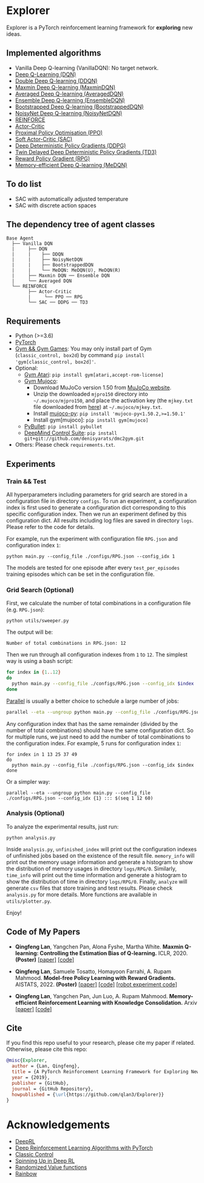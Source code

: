 # Explorer

Explorer is a PyTorch reinforcement learning framework for **exploring** new ideas.


## Implemented algorithms

- Vanilla Deep Q-learning (VanillaDQN): No target network.
- [Deep Q-Learning (DQN)](https://users.cs.duke.edu/~pdinesh/sources/MnihEtAlHassibis15NatureControlDeepRL.pdf)
- [Double Deep Q-learning (DDQN)](https://arxiv.org/pdf/1509.06461.pdf)
- [Maxmin Deep Q-learning (MaxminDQN)](https://arxiv.org/pdf/2002.06487.pdf)
- [Averaged Deep Q-learning (AveragedDQN)](https://arxiv.org/pdf/1611.01929.pdf)
- [Ensemble Deep Q-learning (EnsembleDQN)](https://arxiv.org/pdf/1611.01929.pdf)
- [Bootstrapped Deep Q-learning (BootstrappedDQN)](https://arxiv.org/pdf/1602.04621.pdf)
- [NoisyNet Deep Q-learning (NoisyNetDQN)](https://arxiv.org/pdf/1706.10295.pdf)
- [REINFORCE](http://incompleteideas.net/book/RLbook2020.pdf)
- [Actor-Critic](http://incompleteideas.net/book/RLbook2020.pdf)
- [Proximal Policy Optimisation (PPO)](https://arxiv.org/pdf/1707.06347.pdf)
- [Soft Actor-Critic (SAC)](https://arxiv.org/pdf/1812.05905.pdf)
- [Deep Deterministic Policy Gradients (DDPG)](https://arxiv.org/pdf/1509.02971.pdf)
- [Twin Delayed Deep Deterministic Policy Gradients (TD3)](https://arxiv.org/pdf/1802.09477.pdf)
- [Reward Policy Gradient (RPG)](https://arxiv.org/pdf/2103.05147.pdf)
- [Memory-efficient Deep Q-learning (MeDQN)](https://arxiv.org/pdf/2205.10868.pdf)

## To do list

- SAC with automatically adjusted temperature
- SAC with discrete action spaces

## The dependency tree of agent classes

    Base Agent
      ├── Vanilla DQN
      |     ├── DQN
      |     |    ├── DDQN
      |     |    ├── NoisyNetDQN
      |     |    ├── BootstrappedDQN
      |     |    └── MeDQN: MeDQN(U), MeDQN(R)
      |     ├── Maxmin DQN ── Ensemble DQN
      |     └── Averaged DQN
      └── REINFORCE 
            ├── Actor-Critic
            |     └── PPO ── RPG
            └── SAC ── DDPG ── TD3


## Requirements

- Python (>=3.6)
- [PyTorch](https://pytorch.org/)
- [Gym && Gym Games](https://github.com/qlan3/gym-games): You may only install part of Gym (`classic_control, box2d`) by command `pip install 'gym[classic_control, box2d]'`.
- Optional: 
  - [Gym Atari](https://www.gymlibrary.ml/environments/atari/): `pip install gym[atari,accept-rom-license]`
  - [Gym Mujoco](https://www.gymlibrary.ml/environments/mujoco/):
    - Download MuJoCo version 1.50 from [MuJoCo website](https://www.roboti.us/download.html).
    - Unzip the downloaded `mjpro150` directory into `~/.mujoco/mjpro150`, and place the activation key (the `mjkey.txt` file downloaded from [here](https://www.roboti.us/license.html)) at `~/.mujoco/mjkey.txt`.
    - Install [mujoco-py](https://github.com/openai/mujoco-py): `pip install 'mujoco-py<1.50.2,>=1.50.1'`
    - Install gym[mujoco]: `pip install gym[mujoco]`
  - [PyBullet](https://pybullet.org/): `pip install pybullet`
  - [DeepMind Control Suite](https://github.com/denisyarats/dmc2gym): `pip install git+git://github.com/denisyarats/dmc2gym.git`
- Others: Please check `requirements.txt`.


## Experiments

### Train && Test

All hyperparameters including parameters for grid search are stored in a configuration file in directory `configs`. To run an experiment, a configuration index is first used to generate a configuration dict corresponding to this specific configuration index. Then we run an experiment defined by this configuration dict. All results including log files are saved in directory `logs`. Please refer to the code for details.

For example, run the experiment with configuration file `RPG.json` and configuration index `1`:

```python main.py --config_file ./configs/RPG.json --config_idx 1```

The models are tested for one episode after every `test_per_episodes` training episodes which can be set in the configuration file.


### Grid Search (Optional)

First, we calculate the number of total combinations in a configuration file (e.g. `RPG.json`):

`python utils/sweeper.py`

The output will be:

`Number of total combinations in RPG.json: 12`

Then we run through all configuration indexes from `1` to `12`. The simplest way is using a bash script:

``` bash
for index in {1..12}
do
  python main.py --config_file ./configs/RPG.json --config_idx $index
done
```

[Parallel](https://www.gnu.org/software/parallel/) is usually a better choice to schedule a large number of jobs:

``` bash
parallel --eta --ungroup python main.py --config_file ./configs/RPG.json --config_idx {1} ::: $(seq 1 12)
```

Any configuration index that has the same remainder (divided by the number of total combinations) should have the same configuration dict. So for multiple runs, we just need to add the number of total combinations to the configuration index. For example, 5 runs for configuration index `1`:

```
for index in 1 13 25 37 49
do
  python main.py --config_file ./configs/RPG.json --config_idx $index
done
```

Or a simpler way:
```
parallel --eta --ungroup python main.py --config_file ./configs/RPG.json --config_idx {1} ::: $(seq 1 12 60)
```


### Analysis (Optional)

To analyze the experimental results, just run:

`python analysis.py`

Inside `analysis.py`, `unfinished_index` will print out the configuration indexes of unfinished jobs based on the existence of the result file. `memory_info` will print out the memory usage information and generate a histogram to show the distribution of memory usages in directory `logs/RPG/0`. Similarly, `time_info` will print out the time information and generate a histogram to show the distribution of time in directory `logs/RPG/0`. Finally, `analyze` will generate `csv` files that store training and test results. Please check `analysis.py` for more details. More functions are available in `utils/plotter.py`.

Enjoy!


## Code of My Papers

- **Qingfeng Lan**, Yangchen Pan, Alona Fyshe, Martha White. **Maxmin Q-learning: Controlling the Estimation Bias of Q-learning.** ICLR, 2020. **(Poster)** [[paper]](https://openreview.net/pdf?id=Bkg0u3Etwr) [[code]](https://github.com/qlan3/Explorer/releases/tag/maxmin1.0)

- **Qingfeng Lan**, Samuele Tosatto, Homayoon Farrahi, A. Rupam Mahmood. **Model-free Policy Learning with Reward Gradients.** AISTATS, 2022. **(Poster)** [[paper]](https://arxiv.org/pdf/2103.05147.pdf) [[code]](https://github.com/qlan3/Explorer/tree/RPG) [[robot experiment code]](https://github.com/homayoonfarrahi/rpg-ur5)

- **Qingfeng Lan**, Yangchen Pan, Jun Luo, A. Rupam Mahmood. **Memory-efficient Reinforcement Learning with Knowledge Consolidation.** Arxiv [[paper]](https://arxiv.org/pdf/2205.10868.pdf) [[code]](https://github.com/qlan3/Explorer/)

## Cite

If you find this repo useful to your research, please cite my paper if related. Otherwise, please cite this repo:

~~~bibtex
@misc{Explorer,
  author = {Lan, Qingfeng},
  title = {A PyTorch Reinforcement Learning Framework for Exploring New Ideas},
  year = {2019},
  publisher = {GitHub},
  journal = {GitHub Repository},
  howpublished = {\url{https://github.com/qlan3/Explorer}}
}
~~~

# Acknowledgements

- [DeepRL](https://github.com/ShangtongZhang/DeepRL)
- [Deep Reinforcement Learning Algorithms with PyTorch](https://github.com/p-christ/Deep-Reinforcement-Learning-Algorithms-with-PyTorch)
- [Classic Control](https://github.com/muhammadzaheer/classic-control)
- [Spinning Up in Deep RL](https://github.com/openai/spinningup)
- [Randomized Value functions](https://github.com/facebookresearch/RandomizedValueFunctions)
- [Rainbow](https://github.com/Kaixhin/Rainbow)
